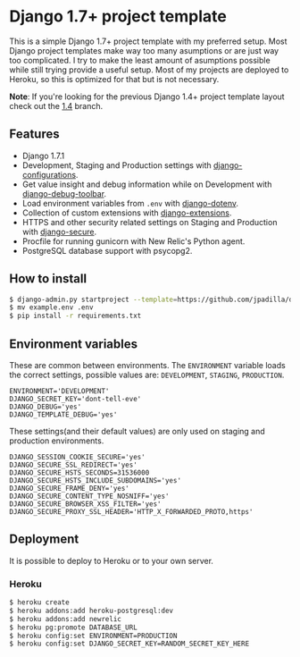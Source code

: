 # Django 1.7+ project template

This is a simple Django 1.7+ project template with my preferred setup. Most Django project templates make way too many asumptions or are just way too complicated. I try to make the least amount of asumptions possible while still trying provide a useful setup. Most of my projects are deployed to Heroku, so this is optimized for that but is not necessary.

**Note**: If you're looking for the previous Django 1.4+ project template layout check out the [1.4](https://github.com/jpadilla/django-project-template/tree/1.4) branch.

## Features

- Django 1.7.1
- Development, Staging and Production settings with [django-configurations](http://django-configurations.readthedocs.org/).
- Get value insight and debug information while on Development with [django-debug-toolbar](http://django-debug-toolbar.readthedocs.org/en/1.2.2/).
- Load environment variables from `.env` with [django-dotenv](https://github.com/jacobian-archive/django-dotenv).
- Collection of custom extensions with [django-extensions](http://django-extensions.readthedocs.org/).
- HTTPS and other security related settings on Staging and Production with [django-secure](http://django-secure.readthedocs.org/).
- Procfile for running gunicorn with New Relic's Python agent.
- PostgreSQL database support with psycopg2.

## How to install

```bash
$ django-admin.py startproject --template=https://github.com/jpadilla/django-project-template/archive/master.zip --extension=py,md,env project_name
$ mv example.env .env
$ pip install -r requirements.txt
```

## Environment variables

These are common between environments. The `ENVIRONMENT` variable loads the correct settings, possible values are: `DEVELOPMENT`, `STAGING`, `PRODUCTION`.

```
ENVIRONMENT='DEVELOPMENT'
DJANGO_SECRET_KEY='dont-tell-eve'
DJANGO_DEBUG='yes'
DJANGO_TEMPLATE_DEBUG='yes'
```

These settings(and their default values) are only used on staging and production environments.

```
DJANGO_SESSION_COOKIE_SECURE='yes'
DJANGO_SECURE_SSL_REDIRECT='yes'
DJANGO_SECURE_HSTS_SECONDS=31536000
DJANGO_SECURE_HSTS_INCLUDE_SUBDOMAINS='yes'
DJANGO_SECURE_FRAME_DENY='yes'
DJANGO_SECURE_CONTENT_TYPE_NOSNIFF='yes'
DJANGO_SECURE_BROWSER_XSS_FILTER='yes'
DJANGO_SECURE_PROXY_SSL_HEADER='HTTP_X_FORWARDED_PROTO,https'
```

## Deployment

It is possible to deploy to Heroku or to your own server.

### Heroku

```bash
$ heroku create
$ heroku addons:add heroku-postgresql:dev
$ heroku addons:add newrelic
$ heroku pg:promote DATABASE_URL
$ heroku config:set ENVIRONMENT=PRODUCTION
$ heroku config:set DJANGO_SECRET_KEY=RANDOM_SECRET_KEY_HERE
```
